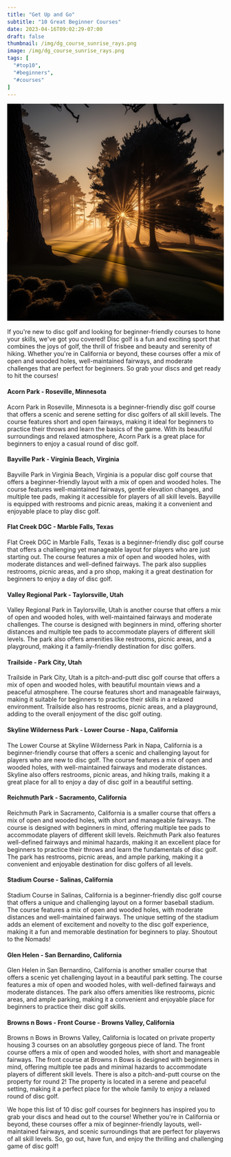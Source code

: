 ```yaml
---
title: "Get Up and Go"
subtitle: "10 Great Beginner Courses"
date: 2023-04-16T09:02:29-07:00
draft: false
thumbnail: /img/dg_course_sunrise_rays.png
image: /img/dg_course_sunrise_rays.png
tags: [
  "#top10",
  "#beginners",
  "#courses"
]
---
```

![Sunrising on a wooded golf course with sun rays shooting through the trees](/img/dg_course_sunrise_rays.png)

If you're new to disc golf and looking for beginner-friendly courses to hone your skills, we've got you covered! Disc golf is a fun and exciting sport that combines the joys of golf, the thrill of frisbee and beauty and serenity of hiking. Whether you're in California or beyond, these courses offer a mix of open and wooded holes, well-maintained fairways, and moderate challenges that are perfect for beginners. So grab your discs and get ready to hit the courses!

#### Acorn Park - Roseville, Minnesota

Acorn Park in Roseville, Minnesota is a beginner-friendly disc golf course that offers a scenic and serene setting for disc golfers of all skill levels. The course features short and open fairways, making it ideal for beginners to practice their throws and learn the basics of the game. With its beautiful surroundings and relaxed atmosphere, Acorn Park is a great place for beginners to enjoy a casual round of disc golf.

#### Bayville Park - Virginia Beach, Virginia

Bayville Park in Virginia Beach, Virginia is a popular disc golf course that offers a beginner-friendly layout with a mix of open and wooded holes. The course features well-maintained fairways, gentle elevation changes, and multiple tee pads, making it accessible for players of all skill levels. Bayville is equipped with restrooms and picnic areas, making it a convenient and enjoyable place to play disc golf.

#### Flat Creek DGC - Marble Falls, Texas

Flat Creek DGC in Marble Falls, Texas is a beginner-friendly disc golf course that offers a challenging yet manageable layout for players who are just starting out. The course features a mix of open and wooded holes, with moderate distances and well-defined fairways. The park also supplies restrooms, picnic areas, and a pro shop, making it a great destination for beginners to enjoy a day of disc golf.

#### Valley Regional Park - Taylorsville, Utah

Valley Regional Park in Taylorsville, Utah is another course that offers a mix of open and wooded holes, with well-maintained fairways and moderate challenges. The course is designed with beginners in mind, offering shorter distances and multiple tee pads to accommodate players of different skill levels. The park also offers amenities like restrooms, picnic areas, and a playground, making it a family-friendly destination for disc golfers.

#### Trailside - Park City, Utah

Trailside in Park City, Utah is a pitch-and-putt disc golf course that offers a mix of open and wooded holes, with beautiful mountain views and a peaceful atmosphere. The course features short and manageable fairways, making it suitable for beginners to practice their skills in a relaxed environment. Trailside also has restrooms, picnic areas, and a playground, adding to the overall enjoyment of the disc golf outing.

#### Skyline Wilderness Park - Lower Course - Napa, California

The Lower Course at Skyline Wilderness Park in Napa, California is a beginner-friendly course that offers a scenic and challenging layout for players who are new to disc golf. The course features a mix of open and wooded holes, with well-maintained fairways and moderate distances. Skyline also offers restrooms, picnic areas, and hiking trails, making it a great place for all to enjoy a day of disc golf in a beautiful setting.

#### Reichmuth Park - Sacramento, California

Reichmuth Park in Sacramento, California is a smaller course that offers a mix of open and wooded holes, with short and manageable fairways. The course is designed with beginners in mind, offering multiple tee pads to accommodate players of different skill levels. Reichmuth Park also features well-defined fairways and minimal hazards, making it an excellent place for beginners to practice their throws and learn the fundamentals of disc golf. The park has restrooms, picnic areas, and ample parking, making it a convenient and enjoyable destination for disc golfers of all levels.

#### Stadium Course - Salinas, California

Stadium Course in Salinas, California is a beginner-friendly disc golf course that offers a unique and challenging layout on a former baseball stadium. The course features a mix of open and wooded holes, with moderate distances and well-maintained fairways. The unique setting of the stadium adds an element of excitement and novelty to the disc golf experience, making it a fun and memorable destination for beginners to play. Shoutout to the Nomads!

#### Glen Helen - San Bernardino, California

Glen Helen in San Bernardino, California is another smaller course that offers a scenic yet challenging layout in a beautiful park setting. The course features a mix of open and wooded holes, with well-defined fairways and moderate distances. The park also offers amenities like restrooms, picnic areas, and ample parking, making it a convenient and enjoyable place for beginners to practice their disc golf skills.

#### Browns n Bows - Front Course - Browns Valley, California

Browns n Bows in Browns Valley, California is located on private property housing 3 courses on an absolutley gorgeous piece of land.  The front course offers a mix of open and wooded holes, with short and manageable fairways. The front course at Browns n Bows is designed with beginners in mind, offering multiple tee pads and minimal hazards to accommodate players of different skill levels. There is also a pitch-and-putt course on the property for round 2! The property is located in a serene and peaceful setting, making it a perfect place for the whole family to enjoy a relaxed round of disc golf.

We hope this list of 10 disc golf courses for beginners has inspired you to grab your discs and head out to the course! Whether you're in California or beyond, these courses offer a mix of beginner-friendly layouts, well-maintained fairways, and scenic surroundings that are perfect for playerws of all skill levels. So, go out, have fun, and enjoy the thrilling and challenging game of disc golf!
